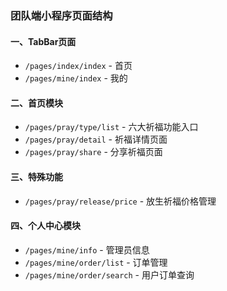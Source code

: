### 团队端小程序页面结构

#### 一、TabBar页面
- `/pages/index/index` - 首页
- `/pages/mine/index` - 我的

#### 二、首页模块
- `/pages/pray/type/list` - 六大祈福功能入口
- `/pages/pray/detail` - 祈福详情页面
- `/pages/pray/share` - 分享祈福页面

#### 三、特殊功能
- `/pages/pray/release/price` - 放生祈福价格管理

#### 四、个人中心模块
- `/pages/mine/info` - 管理员信息
- `/pages/mine/order/list` - 订单管理
- `/pages/mine/order/search` - 用户订单查询